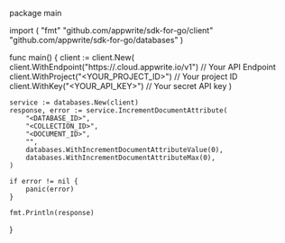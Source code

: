 package main

import (
    "fmt"
    "github.com/appwrite/sdk-for-go/client"
    "github.com/appwrite/sdk-for-go/databases"
)

func main() {
    client := client.New(
        client.WithEndpoint("https://<REGION>.cloud.appwrite.io/v1") // Your API Endpoint
        client.WithProject("<YOUR_PROJECT_ID>") // Your project ID
        client.WithKey("<YOUR_API_KEY>") // Your secret API key
    )

    service := databases.New(client)
    response, error := service.IncrementDocumentAttribute(
        "<DATABASE_ID>",
        "<COLLECTION_ID>",
        "<DOCUMENT_ID>",
        "",
        databases.WithIncrementDocumentAttributeValue(0),
        databases.WithIncrementDocumentAttributeMax(0),
    )

    if error != nil {
        panic(error)
    }

    fmt.Println(response)
}
